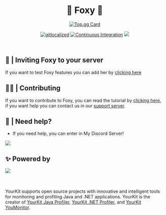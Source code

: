 <p align="center">
<h1 align="center">🦊 Foxy 🦊</h1>

<p align="center">
<a href="https://top.gg/bot/1006520438865801296">
  <img src="https://top.gg/api/widget/1006520438865801296.svg" alt="Top.gg Card">
</a>
<div align="center">

[![gitlocalized ](https://gitlocalize.com/repo/10171/whole_project/badge.svg)](https://gitlocalize.com/repo/10171?utm_source=badge)
[![Continuous Integration](https://github.com/FoxyTheBot/Foxy/actions/workflows/deploy.yml/badge.svg)](https://github.com/FoxyTheBot/Foxy/actions/workflows/deploy.yml)
<img src="https://img.shields.io/badge/license-AGPL%20v3-blue.svg">
</div>
 <br>

## 💜 | Inviting Foxy to your server
If you want to test Foxy features you can add her by [clicking here](https://foxybot.win/add)

## 👨‍💻 | Contributing
If you want to contribute to Foxy, you can read the tutorial by [clicking here](https://github.com/FoxyTheBot/Foxy/blob/development/docs/CONTRIBUTING.md), if you want help you can contact us in our [support server](https://foxybot.win/discord).

## 🤔 | Need help?
- If you need help, you can enter in My Discord Server!

<a href="https://foxybot.win/discord"><img src="https://discordapp.com/api/guilds/768267522670723094/widget.png?style=banner3"></a>

## ✨ Powered by
<img align="left" src="https://www.yourkit.com/images/yklogo.png">
<br><br><br>
<p>YourKit supports open source projects with innovative and intelligent tools
for monitoring and profiling Java and .NET applications.
YourKit is the creator of <a href="https://www.yourkit.com/java/profiler/">YourKit Java Profiler</a>,
<a href="https://www.yourkit.com/dotnet-profiler/">YourKit .NET Profiler</a>,
and <a href="https://www.yourkit.com/youmonitor/">YourKit YouMonitor</a>. </p>
